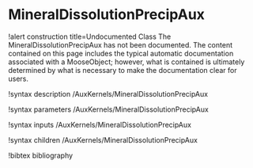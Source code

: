 <!-- MOOSE Documentation Stub: Remove this when content is added. -->

# MineralDissolutionPrecipAux

!alert construction title=Undocumented Class
The MineralDissolutionPrecipAux has not been documented. The content contained on this page includes the
typical automatic documentation associated with a MooseObject; however, what is contained is
ultimately determined by what is necessary to make the documentation clear for users.

!syntax description /AuxKernels/MineralDissolutionPrecipAux

!syntax parameters /AuxKernels/MineralDissolutionPrecipAux

!syntax inputs /AuxKernels/MineralDissolutionPrecipAux

!syntax children /AuxKernels/MineralDissolutionPrecipAux

!bibtex bibliography
